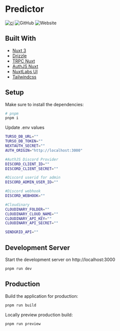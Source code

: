 # Predictor
[![ci](https://github.com/svglol/predictor/workflows/ci/badge.svg)](https://github.com/svglol/predictor/actions?query=workflow:"ci")
![GitHub](https://img.shields.io/github/license/svglol/predictor-n3)
![Website](https://img.shields.io/website?url=https%3A%2F%2Fpredictor.trotman.xyz)

## Built With
- [Nuxt 3](https://github.com/nuxt/framework)
- [Drizzle](https://github.com/drizzle-team/drizzle-orm)
- [TRPC Nuxt](https://github.com/wobsoriano/trpc-nuxt)
- [AuthJS Nuxt](https://github.com/Hebilicious/authjs-nuxt)
- [NuxtLabs UI](https://github.com/nuxtlabs/ui)
- [Tailwindcss](https://github.com/tailwindlabs/tailwindcss)

## Setup

Make sure to install the dependencies:

```bash
# pnpm
pnpm i
```

Update .env values

```bash
TURSO_DB_URL=""
TURSO_DB_TOKEN=""
NEXTAUTH_SECRET=""
AUTH_ORIGIN="http://localhost:3000"

#AuthJS Discord Provider
DISCORD_CLIENT_ID=""
DISCORD_CLIENT_SECRET=""

#Discord userid for admin
DISCORD_ADMIN_USER_ID=""

#Discord webhook
DISCORD_WEBHOOK=""

#Cloudinary
CLOUDINARY_FOLDER=""
CLOUDINARY_CLOUD_NAME=""
CLOUDINARY_API_KEY=""
CLOUDINARY_API_SECRET=""

SENDGRID_API=""
```

## Development Server

Start the development server on http://localhost:3000

```bash
pnpm run dev
```

## Production

Build the application for production:

```bash
pnpm run build
```

Locally preview production build:

```bash
pnpm run preview
```
